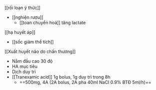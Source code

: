 [[rối loạn ý thức]]
- [[nghiện rượu]]
	- [[toan chuyển hoá]] tăng lactate

[[hạ huyết áp]]
- [[sốc giảm thể tích]]

[[Xuất huyết não do chấn thương]]
- Nằm đầu cao 30 độ
- HA mục tiêu
- Dịch duy trì
- [[Tranexamic acid]] 1g bolus, 1g duy trì trong 8h
	- ==500mg, 4A (2A bolus, 2A pha 40ml NaCl 0.9% BTĐ 5ml/h)==